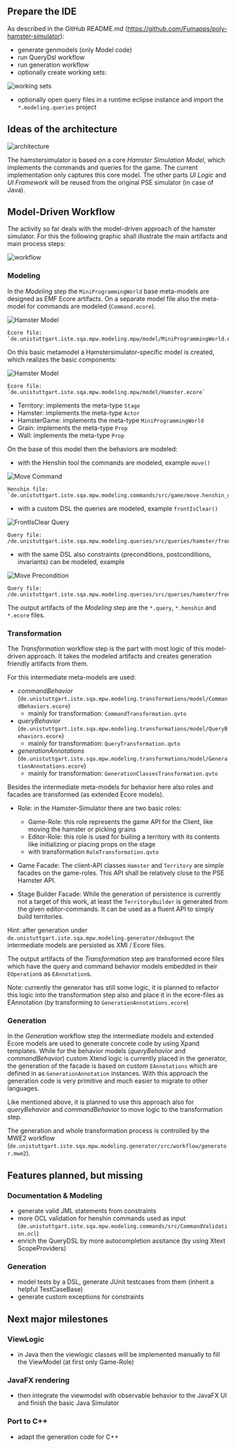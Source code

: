 ## Prepare the IDE

As described in the GitHub README.md (https://github.com/Fumapps/poly-hamster-simulator):

* generate genmodels (only Model code)
* run QueryDsl workflow
* run generation workflow
* optionally create working sets:

![working sets](workingsets.png)

* optionally open query files in a runtime eclipse instance and import the `*.modeling.queries` project

## Ideas of the architecture

![architecture](architecture_schematic.svg)

The hamstersimulator is based on a core _Hamster Simulation Model_, which implements the commands and queries for the game.
The current implementation only captures this core model. The other parts _UI Logic_ and _UI Framework_ will be reused from the original PSE simulator (in case of Java).

## Model-Driven Workflow

The activity so far deals with the model-driven approach of the hamster simulator. For this the following graphic shall illustrate the main artifacts and main process steps:

![workflow](mde_workflow.svg)

### Modeling

In the _Modeling_ step the `MiniProgrammingWorld` base meta-models are designed as EMF Ecore artifacts. On a separate model file also the meta-model for commands are modeled (`Command.ecore`).

![Hamster Model](https://raw.githubusercontent.com/Fumapps/poly-hamster-simulator/acaae1094a29495bad14c4fe67d7decc3cdb6ac6/de.unistuttgart.iste.sqa.mpw.modeling.mpw/model/export/mpw%20class%20diagram.svg)

    Ecore file: `de.unistuttgart.iste.sqa.mpw.modeling.mpw/model/MiniProgrammingWorld.ecore`

On this basic metamodel a Hamstersimulator-specific model is created, which realizes the basic components:

![Hamster Model](https://raw.githubusercontent.com/Fumapps/poly-hamster-simulator/acaae1094a29495bad14c4fe67d7decc3cdb6ac6/de.unistuttgart.iste.sqa.mpw.modeling.mpw/model/export/hamster%20class%20diagram.svg)

    Ecore file: `de.unistuttgart.iste.sqa.mpw.modeling.mpw/model/Hamster.ecore`

* Territory: implements the meta-type `Stage`
* Hamster: implements the meta-type `Actor`
* HamsterGame: implements the meta-type `MiniProgrammingWorld`
* Grain: implements the meta-type `Prop`
* Wall: implements the meta-type `Prop`

On the base of this model then the behaviors are modeled:

* with the Henshin tool the commands are modeled, example `move()`
    
![Move Command](command_move.png)

    Henshin file: `de.unistuttgart.iste.sqa.mpw.modeling.commands/src/game/move.henshin_diagram`
    
* with a custom DSL the queries are modeled, example `frontIsClear()`

![FrontIsClear Query](query_front_is_clear.png)

    Query file: /de.unistuttgart.iste.sqa.mpw.modeling.queries/src/queries/hamster/frontIsClear.query

* with the same DSL also constraints (preconditions, postconditions, invariants)  can be modeled, example 

![Move Precondition](precondition_move.png)

    Query file: /de.unistuttgart.iste.sqa.mpw.modeling.queries/src/queries/hamster/frontIsClear.query

The output artifacts of the _Modeling_ step are the `*.query`, `*.henshin` and `*.ecore` files.  

### Transformation

The _Transformation_ workflow step is the part with most logic of this model-driven approach. It takes the modeled artifacts and creates generation friendly artifacts from them.

For this intermediate meta-models are used:

* _commandBehavior_ (`de.unistuttgart.iste.sqa.mpw.modeling.transformations/model/CommandBehaviors.ecore`)
    * mainly for transformation: `CommandTransformation.qvto`
* _queryBehavior_ (`de.unistuttgart.iste.sqa.mpw.modeling.transformations/model/QueryBehaviors.ecore`)
    * mainly for transformation: `QueryTransformation.qvto`
* _generationAnnotations_ (`de.unistuttgart.iste.sqa.mpw.modeling.transformations/model/GenerationAnnotations.ecore`)
    * mainly for transformation: `GenerationClassesTransformation.qvto`
    
Besides the intermediate meta-models for behavior here also roles and facades are transformed (as extended Ecore models).

* Role: in the Hamster-Simulator there are two basic roles:
    * Game-Role: this role represents the game API for the Client, like moving the hamster or picking grains
    * Editor-Role: this role is used for builing a territory with its contents like initializing or placing props on the stage
    * with transformation `RoleTransformation.qvto`

* Game Facade: The client-API classes `Hamster` and `Territory` are simple facades on the game-roles. This API shall be relatively close to the PSE Hamster API.
* Stage Builder Facade: While the generation of persistence is currently not a target of this work, at least the `TerritoryBuilder` is generated from the given editor-commands. It can be used as a fluent API to simply build territories. 

Hint: after generation under `de.unistuttgart.iste.sqa.mpw.modeling.generator/debugout` the intermediate models are persisted as XMI / Ecore files.

The output artifacts of the _Transformation_ step are transformed ecore files which have the query and command behavior models embedded in their `EOperation`s as `EAnnotation`s.

Note: currently the generator has still some logic, it is planned to refactor this logic into the transformation step also and place it in the ecore-files as EAnnotation (by transforming to `GenerationAnnotations.ecore`)

### Generation

In the _Generation_ workflow step the intermediate models and extended Ecore models are used to generate concrete code by using Xpand templates.
While for the behavior models (_queryBehavior_ and _commandBehavior_) custom Xtend logic is currently placed in the generator, the generation of the facade is based on custom `EAnnotations` which are defined in as `GenerationAnnotation` instances.
With this approach the generation code is very primitive and much easier to migrate to other languages.

Like mentioned above, it is planned to use this approach also for _queryBehavior_ and _commandBehavior_ to move logic to the transformation step.

The generation and whole transformation process is controlled by the MWE2 workflow (`de.unistuttgart.iste.sqa.mpw.modeling.generator/src/workflow/generator.mwe2`). 

## Features planned, but missing

### Documentation & Modeling

* generate valid JML statements from constraints
* more OCL validation for henshin commands used as input (`de.unistuttgart.iste.sqa.mpw.modeling.commands/src/CommandValidation.ocl`)
* enrich the QueryDSL by more autocompletion assitance (by using Xtext ScopeProviders)

### Generation

* model tests by a DSL, generate JUnit testcases from them (inherit a helpful TestCaseBase)
* generate custom exceptions for constraints

## Next major milestones

### ViewLogic

* in Java then the viewlogic classes will be implemented manually to fill the ViewModel (at first only Game-Role)

### JavaFX rendering

* then integrate the viewmodel with observable behavior to the JavaFX UI and finish the basic Java Simulator

### Port to C++

* adapt the generation code for C++
